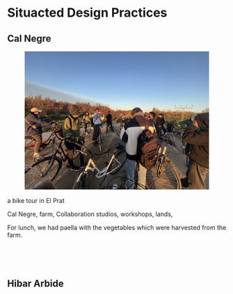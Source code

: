 # Situacted Design Practices

## Cal Negre

<figure><img src="../../.gitbook/assets/微信图片_20250127150230.jpg" alt=""><figcaption></figcaption></figure>

a bike tour in El Prat

Cal Negre, farm, Collaboration studios, workshops, lands,&#x20;

For lunch, we had paella with the vegetables which were harvested from the farm.

<div><figure><img src="../../.gitbook/assets/微信图片_20250127151004.jpg" alt=""><figcaption></figcaption></figure> <figure><img src="../../.gitbook/assets/微信图片_20250127150159.jpg" alt=""><figcaption></figcaption></figure></div>



## Hibar  Arbide





